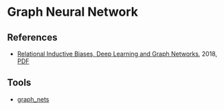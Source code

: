
# Graph Neural Network

## References

  * [Relational Inductive Biases, Deep Learning and Graph Networks](https://arxiv.org/abs/1806.01261), 2018, [PDF](https://arxiv.org/pdf/1806.01261)

## Tools

  * [graph_nets](https://github.com/deepmind/graph_nets)
  
